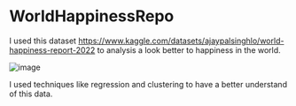 # WorldHappinessRepo

I used this dataset https://www.kaggle.com/datasets/ajaypalsinghlo/world-happiness-report-2022 to analysis a look better to happiness in the world.


![image](https://github.com/mostafamhmdi/WorldHappinessRepo/assets/112611803/01b12192-c0ed-412b-8d49-a2f01584e676)


I used techniques like regression and clustering to have a better understand of this data.
